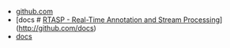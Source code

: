 + [github.com](http://github.com)
+ [docs # [RTASP - Real-Time Annotation and Stream Processing](http://www.rtasp.com)](http://github.com/docs)
+ [docs ](http://github.com/docs)
